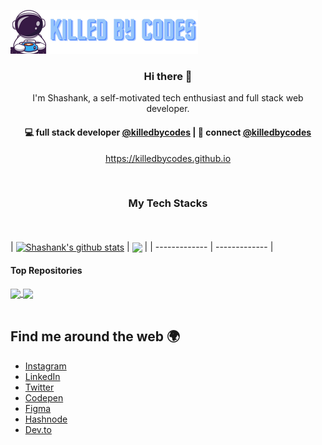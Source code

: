 [![MastHead](https://github.com/killedbycodes/killedbycodes/blob/main/icon.png)](https://praveen.science)

<h3 align="center"> Hi there 👋</h3>

<p align="center">
I'm Shashank, a self-motivated tech enthusiast and full stack web developer.
</p>

<h4 align="center">
💻 full stack developer <a href="https://github.com/killedbycoes">@killedbycodes</a> | 💬 connect <a href="https://twitter.com/killedbycodes">@killedbycodes</a>
</h4>
<p  align="center">
<a href="https://killedbycodes.github.io/">https://killedbycodes.github.io</a>
</p>

<br/>
<h3 align="center">
My Tech Stacks
</h3>
<br>
<br>
| <a href="https://github.com/killedbycodes/github-readme-stats"><img align="center" src="https://github-readme-stats.vercel.app/api?username=killedbycodes&show_icons=true&include_all_commits=true&theme=buefy&hide_border=true" alt="Shashank's github stats" /></a> | <a href="https://github.com/killedbycodes/github-readme-stats"><img align="center" src="https://github-readme-stats.vercel.app/api/top-langs/?username=killedbycodes&layout=compact&theme=buefy&hide_border=true" /></a> |
| ------------- | ------------- |

#### Top Repositories


<a href="https://github.com/killedbycodes/github-readme-stats">
  <img align="center" src="https://github-readme-stats.vercel.app/api/pin/?username=killedbycodes&repo=github-readme-stats&theme=buefy" />
</a>
<a href="https://github.com/killedbycodes/killedbycodes.github.io">
  <img align="center" src="https://github-readme-stats.vercel.app/api/pin/?username=killedbycodes&repo=killedbycodes.github.io&theme=buefy" />
</a>

<br />
<br />

## Find me around the web 🌍

- [Instagram](https://www.instagram.com/killedbycodes/)
- [LinkedIn](https://www.linkedin.com/in/saviomartin)
- [Twitter](https://twitter.com/saviomartin7)
- [Codepen](https://codepen.io/saviomartin/)
- [Figma](https://www.figma.com/@saviomartin)
- [Hashnode](https://hashnode.com/@saviomartin)
- [Dev.to](https://dev.to/saviomartin)
